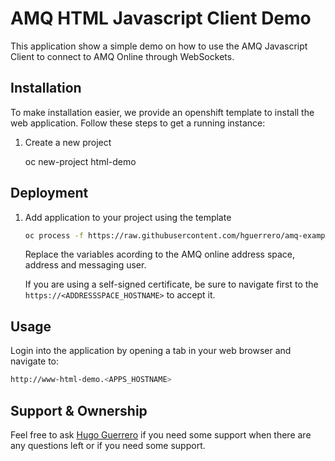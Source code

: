 # AMQ HTML Javascript Client Demo

This application show a simple demo on how to use the AMQ Javascript Client to connect to AMQ Online through WebSockets.

## Installation

To make installation easier, we provide an openshift template to install the web application. Follow these steps to get a running instance:

1. Create a new project

    oc new-project html-demo

## Deployment

1. Add application to your project using the template

    ```bash
    oc process -f https://raw.githubusercontent.com/hguerrero/amq-examples/master/amq-html-demo/amq-html-demo-template.json -p AMQ_URL=wss://<ADDRESSSPACE_HOSTNAME>:443 -p DESTINATION=<ADDRESS_NAME> -p MQ_USERNAME=<MESSAGINGUSER_USERNAME> -p MQ_PASSWORD=<MESSAGINGUSER_PASSWORD> | oc apply -f -
    ```

    Replace the variables acording to the AMQ online address space, address and messaging user.

    If you are using a self-signed certificate, be sure to navigate first to the `https://<ADDRESSSPACE_HOSTNAME>` to accept it.

## Usage

Login into the application by opening a tab in your web browser and navigate to:

  ```bash
  http://www-html-demo.<APPS_HOSTNAME>
  ```

## Support & Ownership

Feel free to ask [Hugo Guerrero](hguerrer@redhat.com) if you need some support when there are any questions left or if you need some support.